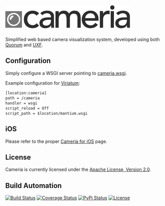 # [![Cameria](res/logo.png)](http://cameria.hive.pt)

Simplified web based camera visualization system, developed using both [Quorum](https://github.com/hivesolutions/flask_quorum)
and [UXF](https://github.com/hivesolutions/uxf).

## Configuration

Simply configure a WSGI server pointing to [cameria.wsgi](src/cameria.wsgi).

Example configuration for [Viriatum](http://viriatum.hive.pt):

    [location:cameria]
    path = /cameria
    handler = wsgi
    script_reload = Off
    script_path = $location/mantium.wsgi

## iOS

Please refer to the proper [Cameria for iOS](https://github.com/hivesolutions/cameria_ios) page.

## License

Cameria is currently licensed under the [Apache License, Version 2.0](http://www.apache.org/licenses/).

## Build Automation

[![Build Status](https://travis-ci.org/hivesolutions/cameria.svg?branch=master)](https://travis-ci.org/hivesolutions/cameria)
[![Coverage Status](https://coveralls.io/repos/hivesolutions/cameria/badge.svg?branch=master)](https://coveralls.io/r/hivesolutions/cameria?branch=master)
[![PyPi Status](https://img.shields.io/pypi/v/cameria.svg)](https://pypi.python.org/pypi/cameria)
[![License](https://img.shields.io/badge/license-Apache%202.0-blue.svg)](https://www.apache.org/licenses/)
